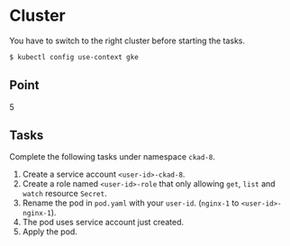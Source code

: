# Cluster

You have to switch to the right cluster before starting the tasks.

```bash
$ kubectl config use-context gke
```

## Point

5

## Tasks

Complete the following tasks under namespace `ckad-8`.

1. Create a service account `<user-id>-ckad-8`.
2. Create a role named `<user-id>-role` that only allowing `get`, `list` and `watch` resource `Secret`.
3. Rename the pod in `pod.yaml` with your `user-id`. (`nginx-1` to `<user-id>-nginx-1`).
4. The pod uses service account just created. 
5. Apply the pod.
